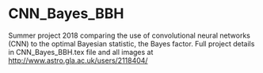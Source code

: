 # CNN_Bayes_BBH
Summer project 2018 comparing the use of convolutional neural networks (CNN) to the optimal Bayesian statistic, the Bayes factor.
Full project details in CNN_Bayes_BBH.tex file and all images at http://www.astro.gla.ac.uk/users/2118404/
